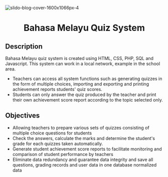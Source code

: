 ![slido-blog-cover-1600x1066px-4](https://github.com/user-attachments/assets/907b4392-c686-4cb3-81b4-996aadf0fa35)
<h1 align="center">Bahasa Melayu Quiz System</h1>
<h2>Description</h2>

<p>Bahasa Melayu quiz system is created using HTML, CSS, PHP, SQL and Javascript. This system can work in a local network, example in the school area. 

<ul><li>Teachers can access all system functions such as generating quizzes 
in the form of multiple choices, importing and exporting and printing achievement reports 
students' quiz scores. </li>
<li>Students can only answer the quiz 
produced by the teacher and print their own achievement score report according to the topic 
selected only. </li>
</ul>
 </p>

<h2>Objectives</h2>
<ul><li>Allowing teachers to prepare various sets of quizzes consisting of 
multiple choice questions for students</li>
<li>Check the answers, calculate the marks and determine the student's grade for each 
quizzes taken automatically.</li>
<li>Generate student achievement score reports to facilitate monitoring
and comparison of student performance by teachers</li>
<li>Eliminate data redundancy and guarantee data integrity and save 
all questions, grading records and user data in one database 
normalized data</li>
